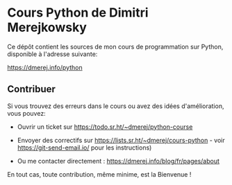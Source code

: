 # Cours Python de Dimitri Merejkowsky

Ce dépôt contient les sources de mon cours de programmation sur Python, disponible
à l'adresse suivante:

https://dmerej.info/python

## Contribuer

Si vous trouvez des erreurs dans le cours ou avez des idées d'amélioration, vous pouvez:

* Ouvrir un ticket sur https://todo.sr.ht/~dmerej/python-course

* Envoyer des correctifs sur https://lists.sr.ht/~dmerej/cours-python -
  voir https://git-send-email.io/ pour les instructions)

* Ou me contacter directement : https://dmerej.info/blog/fr/pages/about

En tout cas, toute contribution, même minime, est la Bienvenue !
